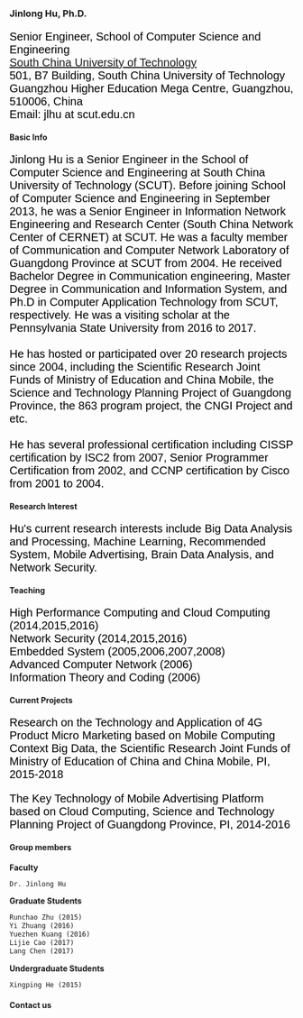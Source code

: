 
### Jinlong Hu, Ph.D.
<p style="font-family:arial;color:black;font-size:20px;">Senior Engineer, School of Computer Science and Engineering <br>
<a href="http://www.scut.edu.cn/">South China University of Technology</a>
<br>
501, B7 Building, South China University of Technology<br>
Guangzhou Higher Education Mega Centre, Guangzhou, 510006, China <br>
Email: jlhu at scut.edu.cn 
</p>
 
#### Basic Info
<p style="font-family:arial;color:black;font-size:20px;">Jinlong Hu is a Senior Engineer in the School of Computer Science and Engineering at South China University of Technology (SCUT). Before joining School of Computer Science and Engineering in September 2013, he was a Senior Engineer in Information Network Engineering and Research Center (South China Network Center of CERNET) at SCUT. He was a faculty member of Communication and Computer Network Laboratory of Guangdong Province at SCUT from 2004. He received Bachelor Degree in Communication engineering, Master Degree in Communication and Information System, and Ph.D in Computer Application Technology from SCUT, respectively. He was a visiting scholar at the Pennsylvania State University from 2016 to 2017.
<br>
<br>
He has hosted or participated over 20 research projects since 2004, including the Scientific Research Joint Funds of Ministry of Education and China Mobile, the Science and Technology Planning Project of Guangdong Province, the 863 program project, the CNGI Project and etc. 
<br>
<br>
He has several professional certification including CISSP certification by ISC2 from 2007, Senior Programmer Certification from 2002, and CCNP certification by Cisco from 2001 to 2004.</p>
 
#### Research Interest
<p style="font-family:arial;color:black;font-size:20px;">
Hu's current research interests include Big Data Analysis and Processing, Machine Learning, Recommended System, Mobile Advertising, Brain Data Analysis, and Network Security.
</p>

#### Teaching
<p style="font-family:arial;color:black;font-size:20px;">
High Performance Computing and Cloud Computing (2014,2015,2016)<br>
Network Security (2014,2015,2016)  <br>
Embedded System (2005,2006,2007,2008)<br>  
Advanced Computer Network (2006)<br>  
Information Theory and Coding (2006)<br>
</p>

#### Current Projects
<p style="font-family:arial;color:black;font-size:20px;">
Research on the Technology and Application of 4G Product Micro Marketing based on Mobile Computing Context Big Data, the Scientific Research Joint Funds of Ministry of Education of China and China Mobile, PI, 2015-2018
</p>

<p style="font-family:arial;color:black;font-size:20px;">
The Key Technology of Mobile Advertising Platform based on Cloud Computing, Science and Technology Planning Project of Guangdong Province, PI, 2014-2016
</p>


#### Group members
**Faculty**

```markdown
Dr. Jinlong Hu
```

**Graduate Students**  
  
```markdown
Runchao Zhu (2015) 
Yi Zhuang (2016) 
Yuezhen Kuang (2016) 
Lijie Cao (2017) 
Lang Chen (2017)
```

**Undergraduate Students**  
  
  ```markdown
  Xingping He (2015)
  ```

#### Contact us







